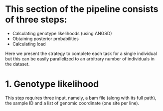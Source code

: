 # This section of the pipeline consists of three steps:

- Calculating genotype likelihoods (using ANGSD)
- Obtaining posterior probabilities
- Calculating load

Here we present the strategy to complete each task for a single individual but this can be easily parallelized to an arbitrary number of individuals in the dataset.

# 1. Genotype likelihood
This step requires three input, namely, a bam file (along with its full path), the sample ID and a list of genomic coordinate (one site per line).
